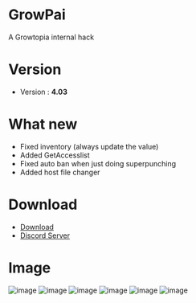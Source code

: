 # GrowPai
A Growtopia internal hack
# Version
* Version : <b>4.03</b>
# What new
* Fixed inventory (always update the value)
* Added GetAccesslist
* Fixed auto ban when just doing superpunching
* Added host file changer
# Download
* [Download](https://carapedi.id/TYeiB3Wf7XRQ)
* [Discord Server](https://discord.gg/k4fdpb8R2H)

# Image
![image](https://user-images.githubusercontent.com/53701922/193984128-084035b5-a263-4903-b13b-6eeedfe5cc92.png)
![image](https://user-images.githubusercontent.com/53701922/193984232-02d0be36-b704-4857-a390-15b7baa08c84.png)
![image](https://user-images.githubusercontent.com/53701922/193984252-74c6c17a-57d9-4416-8ecb-85dae01faaf1.png)
![image](https://user-images.githubusercontent.com/53701922/193984302-65d69827-475e-4760-8e5d-d13f241a7c59.png)
![image](https://user-images.githubusercontent.com/53701922/193984338-24ee49ba-88c8-401f-9752-02d78e8c860f.png)
![image](https://user-images.githubusercontent.com/53701922/193984399-bdd6b335-346f-46f3-a25e-52d3115b1e3a.png)

